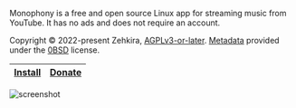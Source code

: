 Monophony is a free and open source Linux app for streaming music from YouTube. It has no ads and does not require an account.

Copyright © 2022-present Zehkira, [AGPLv3-or-later](https://gitlab.com/zehkira/monophony/-/blob/master/source/LICENSE). [Metadata](https://gitlab.com/zehkira/monophony/-/blob/master/source/data/metainfo.xml) provided under the [0BSD](https://opensource.org/license/0bsd/) license.

| [Install](https://gitlab.com/zehkira/monophony/-/blob/master/INSTALL.md) | [Donate](https://gitlab.com/zehkira/zehkira/-/blob/master/DONATE.md) |
|-|-|

<img src='https://gitlab.com/zehkira/monophony/-/raw/master/assets/screenshot1.png' alt='screenshot'>
